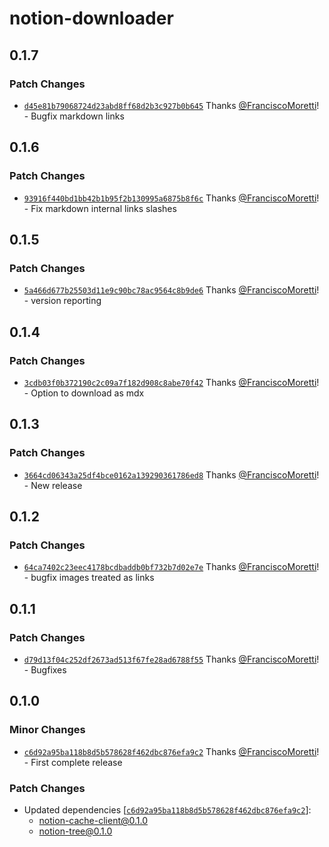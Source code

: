 # notion-downloader

## 0.1.7

### Patch Changes

- [`d45e81b79068724d23abd8ff68d2b3c927b0b645`](https://github.com/FranciscoMoretti/notion-downloader/commit/d45e81b79068724d23abd8ff68d2b3c927b0b645) Thanks [@FranciscoMoretti](https://github.com/FranciscoMoretti)! - Bugfix markdown links

## 0.1.6

### Patch Changes

- [`93916f440bd1bb42b1b95f2b130995a6875b8f6c`](https://github.com/FranciscoMoretti/notion-downloader/commit/93916f440bd1bb42b1b95f2b130995a6875b8f6c) Thanks [@FranciscoMoretti](https://github.com/FranciscoMoretti)! - Fix markdown internal links slashes

## 0.1.5

### Patch Changes

- [`5a466d677b25503d11e9c90bc78ac9564c8b9de6`](https://github.com/FranciscoMoretti/notion-downloader/commit/5a466d677b25503d11e9c90bc78ac9564c8b9de6) Thanks [@FranciscoMoretti](https://github.com/FranciscoMoretti)! - version reporting

## 0.1.4

### Patch Changes

- [`3cdb03f0b372190c2c09a7f182d908c8abe70f42`](https://github.com/FranciscoMoretti/notion-downloader/commit/3cdb03f0b372190c2c09a7f182d908c8abe70f42) Thanks [@FranciscoMoretti](https://github.com/FranciscoMoretti)! - Option to download as mdx

## 0.1.3

### Patch Changes

- [`3664cd06343a25df4bce0162a139290361786ed8`](https://github.com/FranciscoMoretti/notion-downloader/commit/3664cd06343a25df4bce0162a139290361786ed8) Thanks [@FranciscoMoretti](https://github.com/FranciscoMoretti)! - New release

## 0.1.2

### Patch Changes

- [`64ca7402c23eec4178bcdbaddb0bf732b7d02e7e`](https://github.com/FranciscoMoretti/notion-downloader/commit/64ca7402c23eec4178bcdbaddb0bf732b7d02e7e) Thanks [@FranciscoMoretti](https://github.com/FranciscoMoretti)! - bugfix images treated as links

## 0.1.1

### Patch Changes

- [`d79d13f04c252df2673ad513f67fe28ad6788f55`](https://github.com/FranciscoMoretti/notion-downloader/commit/d79d13f04c252df2673ad513f67fe28ad6788f55) Thanks [@FranciscoMoretti](https://github.com/FranciscoMoretti)! - Bugfixes

## 0.1.0

### Minor Changes

- [`c6d92a95ba118b8d5b578628f462dbc876efa9c2`](https://github.com/FranciscoMoretti/notion-downloader/commit/c6d92a95ba118b8d5b578628f462dbc876efa9c2) Thanks [@FranciscoMoretti](https://github.com/FranciscoMoretti)! - First complete release

### Patch Changes

- Updated dependencies [[`c6d92a95ba118b8d5b578628f462dbc876efa9c2`](https://github.com/FranciscoMoretti/notion-downloader/commit/c6d92a95ba118b8d5b578628f462dbc876efa9c2)]:
  - notion-cache-client@0.1.0
  - notion-tree@0.1.0
